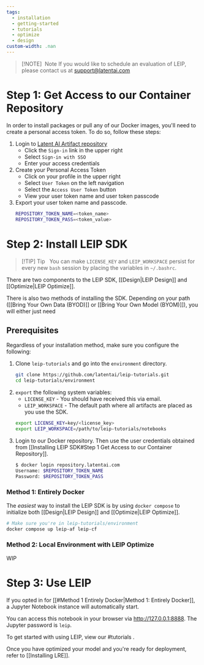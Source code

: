 ```yaml
---
tags:
  - installation
  - getting-started
  - tutorials
  - optimize
  - design
custom-width: .nan
---
```

> [!NOTE]  Note
> If you would like to schedule an evaluation of LEIP, please contact us at [support@latentai.com](mailto:support@latentai.com.)
# Step 1: Get Access to our Container Repository
In order to install packages or pull any of our Docker images, you'll need to create a personal access token. To do so, follow these steps:

1. Login to [Latent AI Artifact repository](https://repository.latentai.com/)
    - Click the `Sign-in` link in the upper right
    - Select `Sign-in with SSO`
    - Enter your access credentials
2. Create your Personal Access Token
    - Click on your profile in the upper right
    - Select `User Token` on the left navigation
    - Select the `Access User Token` button
    - View your user token name and user token passcode
3. Export your user token name and passcode.
	```bash
	REPOSITORY_TOKEN_NAME=<token_name>
	REPOSITORY_TOKEN_PASS=<token_value>
	```
# Step 2: Install LEIP SDK

> [!TIP] Tip  
> You can make `LICENSE_KEY` and `LEIP_WORKSPACE` persist for every new `bash` session by placing the variables in `~/.bashrc`.

There are two components to the LEIP SDK, [[Design|LEIP Design]] and [[Optimize|LEIP Optimize]].

There is also two methods of installing the SDK. Depending on your path ([[Bring Your Own Data (BYOD)]] or [[Bring Your Own Model (BYOM)]]), you will either just need 
## Prerequisites
Regardless of your installation method, make sure you configure the following:

1. Clone `leip-tutorials` and go into the `environment` directory.
	```bash
	git clone https://github.com/latentai/leip-tutorials.git
	cd leip-tutorials/environment
	```
2. `export` the following system variables:
	* `LICENSE_KEY` - You should have received this via email.
	* `LEIP_WORKSPACE` - The default path where all artifacts are placed as you use the SDK.
	``` bash
	export LICENSE_KEY=key/<license_key>
	export LEIP_WORKSPACE=/path/to/leip-tutorials/notebooks
	```
3. Login to our Docker repository. Then use the user credentials obtained from [[Installing LEIP SDK#Step 1 Get Access to our Container Repository]].
	```bash
	$ docker login repository.latentai.com
	Username: $REPOSITORY_TOKEN_NAME
	Password: $REPOSITORY_TOKEN_PASS
	```
### Method 1: Entirely Docker
The *easiest* way to install the LEIP SDK is by using `docker compose` to initialize both [[Design|LEIP Design]] and [[Optimize|LEIP Optimize]].

```bash
# Make sure you're in leip-tutorials/environment
docker compose up leip-af leip-cf
```

### Method 2: Local Environment with LEIP Optimize
WIP
# Step 3: Use LEIP
If you opted in for [[#Method 1 Entirely Docker|Method 1: Entirely Docker]], a Jupyter Notebook instance will automatically start.

You can access this notebook in your browser via http://127.0.0.1:8888. The Jupyter password is `leip`.

To get started with using LEIP, view our #tutorials .

Once you have optimized your model and you're ready for deployment, refer to [[Installing LRE]].